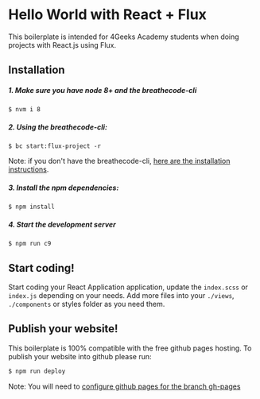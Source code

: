 # Hello World with React + Flux

This boilerplate is intended for 4Geeks Academy students when doing projects with React.js using Flux.

## Installation

##### 1. Make sure you have node 8+ and the breathecode-cli
```
$ nvm i 8
```

##### 2. Using the breathecode-cli:
```
$ bc start:flux-project -r
```
Note: if you don't have the breathecode-cli, [here are the installation instructions](https://github.com/breatheco-de/breathecode-cli).

##### 3. Install the npm dependencies:
```
$ npm install
```

##### 4. Start the development server
```
$ npm run c9
```
## Start coding! 

Start coding your React Application application, update the `index.scss` or `index.js` depending on your needs.
Add more files into your `./views`, `./components` or styles folder as you need them.

## Publish your website! 

This boilerplate is 100% compatible with the free github pages hosting.
To publish your website into github please run:
```sh
$ npm run deploy
```
Note: You will need to [configure github pages for the branch gh-pages](https://help.github.com/articles/configuring-a-publishing-source-for-github-pages/#enabling-github-pages-to-publish-your-site-from-master-or-gh-pages)

